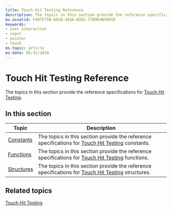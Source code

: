 ```yaml
---
title: Touch Hit Testing Reference
description: The topics in this section provide the reference specifications for Touch Hit Testing.
ms.assetid: F4D7F75B-86CB-442A-B2DC-77B9E4B3991D
keywords:
- user interaction
- input
- pointer
- touch
ms.topic: article
ms.date: 05/31/2018
---
```


# Touch Hit Testing Reference

The topics in this section provide the reference specifications for [Touch Hit Testing](/previous-versions/windows/desktop/input_touchhittest/touch-hit-testing-portal).

## In this section

| Topic | Description |
| --- | --- |
| [Constants](constants.md)<br/>   | The topics in this section provide the reference specifications for [Touch Hit Testing](touch-hit-testing-portal.md) constants.<br/>  |
| [Functions](functions.md)<br/>   | The topics in this section provide the reference specifications for [Touch Hit Testing](touch-hit-testing-portal.md) functions.<br/>  |
| [Structures](structures.md)<br/> | The topics in this section provide the reference specifications for [Touch Hit Testing](touch-hit-testing-portal.md) structures.<br/> |

## Related topics

[Touch Hit Testing](touch-hit-testing-portal.md)